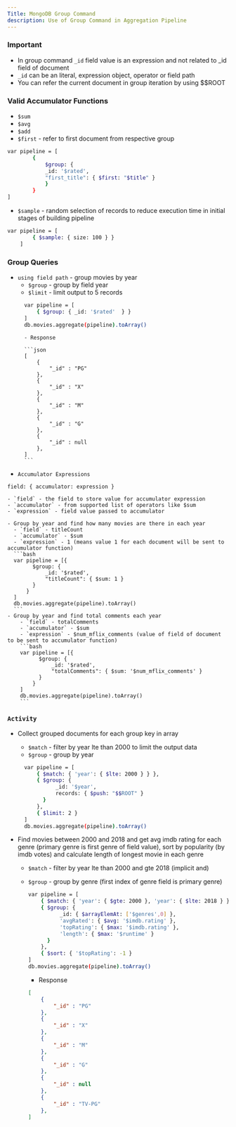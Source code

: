 ```yaml
---
Title: MongoDB Group Command
description: Use of Group Command in Aggregation Pipeline
---
```


### Important
 - In group command `_id` field value is an expression and not related to _id field of document
- `_id` can be an literal, expression object, operator or field path
- You can refer the current document in group iteration by using $$ROOT

### Valid Accumulator Functions
- `$sum`
- `$avg` 
- `$add`
- `$first` - refer to first document from respective group
```bash
var pipeline = [
		{ 
			$group: { 
			_id: '$rated',
			"first_title": { $first: "$title" }    
			} 
		}
]
```

- `$sample` - random selection of records to reduce execution time in initial stages of building pipeline
```bash
var pipeline = [
		{ $sample: { size: 100 } }
	]
```

### Group Queries  
- `using field path` - group movies by year
	- `$group` - group by field year
	- `$limit` - limit output to 5 records
	```bash
	  var pipeline = [
		  { $group: { _id: '$rated'  } }
	  ]
	  db.movies.aggregate(pipeline).toArray()
	```
		- Response

		```json
		[
			{
				"_id" : "PG"
			},
			{
				"_id" : "X"
			},
			{
				"_id" : "M"
			},
			{
				"_id" : "G"
			},
			{
				"_id" : null
			},
		]
		```

- `Accumulator Expressions`
```bash
field: { accumulator: expression }
```
	- `field` - the field to store value for accumulator expression
	- `accumulator` - from supported list of operators like $sum
	- `expression` - field value passed to accumulator 

	- Group by year and find how many movies are there in each year
	  - `field` - titleCount
	  - `accumulator` - $sum
	  - `expression` - 1 (means value 1 for each document will be sent to accumulator function)	
	  ```bash
	  var pipeline = [{ 
            $group: { 
                _id: '$rated',
                "titleCount": { $sum: 1 }
            }
          }
	  ]
	  db.movies.aggregate(pipeline).toArray()
	  ```
	- Group by year and find total comments each year
		- `field` - totalComments
		- `accumulator` - $sum
		- `expression` - $num_mflix_comments (value of field of document to be sent to accumulator function)
		```bash
		var pipeline = [{ 
			  $group: { 
				  _id: '$rated',
				  "totalComments": { $sum: '$num_mflix_comments' }
			  }
			}
		]
		db.movies.aggregate(pipeline).toArray()
		```

### `Activity`
- Collect grouped documents for each group key in array
	- `$match` - filter by year lte than 2000 to limit the output data
	- `$group` - group by year
	```bash
	  var pipeline = [
          { $match: { 'year': { $lte: 2000 } } },
          { $group: { 
                _id: '$year',
                records: { $push: "$$ROOT" }
            }
          },
          { $limit: 2 }
	  ]
	  db.movies.aggregate(pipeline).toArray()
	```
  
- Find movies between 2000 and 2018 and get avg imdb rating for each genre (primary genre is first genre of field value), sort by popularity (by imdb votes) and calculate length of longest movie in each genre
	- `$match` - filter by year lte than 2000 and gte 2018 (implicit and)
	- `$group` - group by genre (first index of genre field is primary genre)
	  ```bash
	  var pipeline = [
          { $match: { 'year': { $gte: 2000 }, 'year': { $lte: 2018 } } },
          { $group: { 
                _id: { $arrayElemAt: ['$genres',0] },
                'avgRated': { $avg: '$imdb.rating' },
                'topRating': { $max: '$imdb.rating' },
                'length': { $max: '$runtime' }
            }
          },
          { $sort: { '$topRating': -1 }  
	  ]
	  db.movies.aggregate(pipeline).toArray()
	  ```
		- Response
	  
		```json
		[
			{
				"_id" : "PG"
			},
			{
				"_id" : "X"
			},
			{
				"_id" : "M"
			},
			{
				"_id" : "G"
			},
			{
				"_id" : null
			},
			{
				"_id" : "TV-PG"
			},
		]
		```

